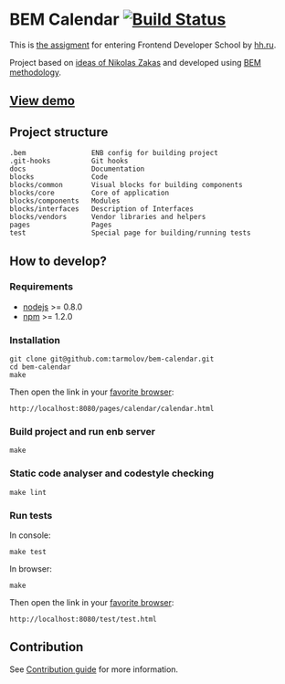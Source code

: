 # BEM Calendar [![Build Status](https://travis-ci.org/tarmolov/bem-calendar.png?branch=master)](https://travis-ci.org/tarmolov/bem-calendar)

This is [the assigment](doc/issue/README.en.md) for entering Frontend Developer School by [hh.ru](http://hh.ru/locale.do?language=EN).

Project based on [ideas of Nikolas Zakas](http://www.slideshare.net/nzakas/scalable-javascript-application-architecture) and developed using [BEM methodology](http://bem.info).

## [View demo](http://tarmolov.github.io/bem-calendar/pages/calendar/calendar.html)

## Project structure
```
.bem                ENB config for building project
.git-hooks          Git hooks
docs                Documentation
blocks              Code
blocks/common       Visual blocks for building components
blocks/core         Core of application
blocks/components   Modules
blocks/interfaces   Description of Interfaces
blocks/vendors      Vendor libraries and helpers
pages               Pages
test                Special page for building/running tests
```

## How to develop?

### Requirements
  * [nodejs](http://nodejs.org/) >= 0.8.0
  * [npm](http://npmjs.org) >= 1.2.0

### Installation
```
git clone git@github.com:tarmolov/bem-calendar.git
cd bem-calendar
make
```
Then open the link in your [favorite browser](http://browser.yandex.com/):
```
http://localhost:8080/pages/calendar/calendar.html

```
### Build project and run enb server
```
make
```

### Static code analyser and codestyle checking
```
make lint
```

### Run tests
In console:
```
make test
```

In browser:
```
make
```
Then open the link in your [favorite browser](http://browser.yandex.com/):
```
http://localhost:8080/test/test.html
```

## Contribution
See [Contribution guide](CONTRIBUTION.md) for more information.
